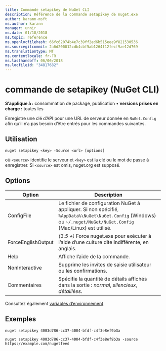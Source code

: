 ```yaml
---
title: Commande setapikey de NuGet CLI
description: Référence de la commande setapikey de nuget.exe
author: karann-msft
ms.author: karann
manager: unnir
ms.date: 01/18/2018
ms.topic: reference
ms.openlocfilehash: 66fc62074b4e7c39ff2ed6b515eee9f821530536
ms.sourcegitcommit: 2a6d200012cdb4cbf5ab1264f12fecf9ae12d769
ms.translationtype: MT
ms.contentlocale: fr-FR
ms.lasthandoff: 06/06/2018
ms.locfileid: "34817682"
---
```

# <a name="setapikey-command-nuget-cli"></a>commande de setapikey (NuGet CLI)

**S’applique à :** consommation de package, publication &bullet; **versions prises en charge :** toutes les

Enregistre une clé d’API pour une URL de serveur donnée en `NuGet.Config` afin qu’il n’a pas besoin d’être entrés pour les commandes suivantes.

## <a name="usage"></a>Utilisation

```cli
nuget setapikey <key> -Source <url> [options]
```

où `<source>` identifie le serveur et `<key>` est la clé ou le mot de passe à enregistrer. Si `<source>` est omis, nuget.org est supposé.

## <a name="options"></a>Options

| Option | Description |
| --- | --- |
| ConfigFile | Le fichier de configuration NuGet à appliquer. Si non spécifié, `%AppData%\NuGet\NuGet.Config` (Windows) ou `~/.nuget/NuGet/NuGet.Config` (Mac/Linux) est utilisé.|
| ForceEnglishOutput | *(3.5 +)*  Force nuget.exe pour exécuter à l’aide d’une culture dite indifférente, en anglais. |
| Help | Affiche l’aide de la commande. |
| NonInteractive | Supprime les invites de saisie utilisateur ou les confirmations. |
| Commentaires | Spécifie la quantité de détails affichés dans la sortie : *normal*, *silencieux*, *détaillées*. |

Consultez également [variables d’environnement](cli-ref-environment-variables.md)

## <a name="examples"></a>Exemples

```cli
nuget setapikey 4003d786-cc37-4004-bfdf-c4f3e8ef9b3a

nuget setapikey 4003d786-cc37-4004-bfdf-c4f3e8ef9b3a -source https://example.com/nugetfeed
```
